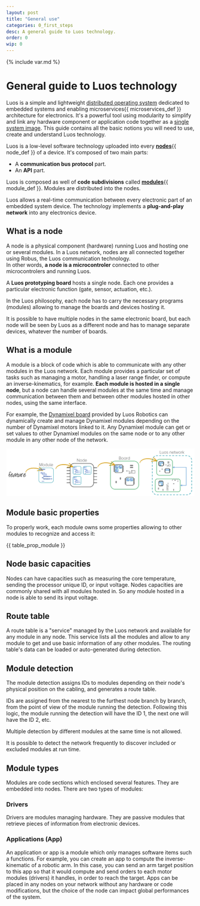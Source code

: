 ```yaml
---
layout: post
title: "General use"
categories: 0_first_steps
desc: A general guide to Luos technology.
order: 0
wip: 0
---
```

{% include var.md %}

# General guide to Luos technology

Luos is a simple and lightweight [distributed operating system](https://en.wikipedia.org/wiki/Distributed_operating_system) dedicated to embedded systems and enabling <span class="tooltip">microservices<span class="tooltiptext">{{ microservices_def }}</span></span> architecture for electronics. It's a powerful tool using modularity to simplify and link any hardware component or application code together as a [single system image](https://en.wikipedia.org/wiki/Single_system_image).
This guide contains all the basic notions you will need to use, create and understand Luos technology.

Luos is a low-level software technology uploaded into every <span class="tooltip">[**nodes**](#node)<span class="tooltiptext">{{ node_def }}</span></span> of a device. It's composed of two main parts: 
 * A **communication bus protocol** part.
 * An **API** part.
 
Luos is composed as well of **code subdivisions** called <span class="tooltip">[**modules**](#module)<span class="tooltiptext">{{ module_def }}</span></span>. Modules are distributed into the nodes.
 
Luos allows a real-time communication between every electronic part of an embedded system device. The technology implements a **plug-and-play network** into any electronics device.

## <a name="node"></a>What is a node
A node is a physical component (hardware) running Luos and hosting one or several modules. In a Luos network, nodes are all connected together using Robus, the Luos communication technology.<br/>In other words, **a node is a microcontroler** connected to other microcontrolers and running Luos.

A **Luos prototyping board** hosts a single node. Each one provides a particular electronic function (gate, sensor, actuation, etc.).

In the Luos philosophy, each node has to carry the necessary programs (modules) allowing to manage the boards and devices hosting it.

It is possible to have multiple nodes in the same electronic board, but each node will be seen by Luos as a different node and has to manage separate devices, whatever the number of boards.

## <a name="module"></a>What is a module
A module is a block of code which is able to communicate with any other modules in the Luos network. Each module provides a particular set of tasks such as managing a motor, handling a laser range finder, or compute an inverse-kinematics, for example.
**Each module is hosted in a single node**, but a node can handle several modules at the same time and manage communication between them and between other modules hosted in other nodes, using the same interface.

For example, the [Dynamixel board](/board/dxl) provided by Luos Robotics can dynamically create and manage Dynamixel modules depending on the number of Dynamixel motors linked to it. Any Dynamixel module can get or set values to other Dynamixel modules on the same node or to any other module in any other node of the network.

<a href="/assets/img/feature-module-node-board.jpg" target="_blank"><img src="/assets/img/feature-module-node-board.jpg" width="800px" /></a>

## Module basic properties
To properly work, each module owns some properties allowing to other modules to recognize and access it:

{{ table_prop_module }}

## Node basic capacities
Nodes can have capacities such as measuring the core temperature, sending the processor unique ID, or input voltage. Nodes capacities are commonly shared with all modules hosted in. So any module hosted in a node is able to send its input voltage.

## Route table
A route table is a "service" managed by the Luos network and available for any module in any node. This service lists all the modules and allow to any module to get and use basic information of any other modules. The routing table's data can be loaded or auto-generated during detection.

## Module detection
The module detection assigns IDs to modules depending on their node's physical position on the cabling, and generates a route table.

IDs are assigned from the nearest to the furthest node branch by branch, from the point of view of the module running the detection. Following this logic, the module running the detection will have the ID 1, the next one will have the ID 2, etc.

Multiple detection by different modules at the same time is not allowed.

It is possible to detect the network frequently to discover included or excluded modules at run time.

## Module types
Modules are code sections which enclosed several features. They are embedded into nodes.
There are two types of modules:

### Drivers
Drivers are modules managing hardware. They are passive modules that retrieve pieces of information from electronic devices.

### Applications (App)
An application or app is a module which only manages software items such a functions.
For example, you can create an app to compute the inverse-kinematic of a robotic arm. In this case, you can send an arm target position to this app so that it would compute and send orders to each motor modules (drivers) it handles, in order to reach the target.
Apps can be placed in any nodes on your network without any hardware or code modifications, but the choice of the node can impact global performances of the system.
